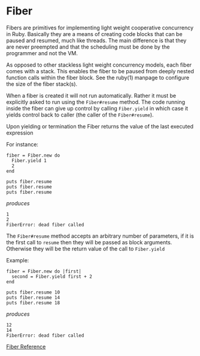 # Fiber

Fibers are primitives for implementing light weight cooperative concurrency in
Ruby. Basically they are a means of creating code blocks that can be paused
and resumed, much like threads. The main difference is that they are never
preempted and that the scheduling must be done by the programmer and not the
VM.

As opposed to other stackless light weight concurrency models, each fiber
comes with a stack.  This enables the fiber to be paused from deeply nested
function calls within the fiber block.  See the ruby(1) manpage to configure
the size of the fiber stack(s).

When a fiber is created it will not run automatically. Rather it must be
explicitly asked to run using the `Fiber#resume` method. The code running
inside the fiber can give up control by calling `Fiber.yield` in which case it
yields control back to caller (the caller of the `Fiber#resume`).

Upon yielding or termination the Fiber returns the value of the last executed
expression

For instance:

    fiber = Fiber.new do
      Fiber.yield 1
      2
    end

    puts fiber.resume
    puts fiber.resume
    puts fiber.resume

*produces*

    1
    2
    FiberError: dead fiber called

The `Fiber#resume` method accepts an arbitrary number of parameters, if it is
the first call to `resume` then they will be passed as block arguments.
Otherwise they will be the return value of the call to `Fiber.yield`

Example:

    fiber = Fiber.new do |first|
      second = Fiber.yield first + 2
    end

    puts fiber.resume 10
    puts fiber.resume 14
    puts fiber.resume 18

*produces*

    12
    14
    FiberError: dead fiber called

[Fiber Reference](https://ruby-doc.org/core-2.6/Fiber.html)